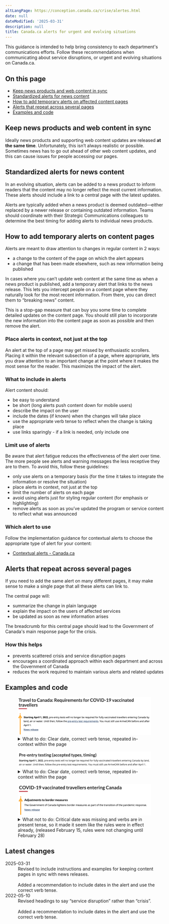 ```yaml
---
altLangPage: https://conception.canada.ca/crise/alertes.html
date: null
dateModified: '2025-03-31'
description: null
title: Canada.ca alerts for urgent and evolving situations
---
```


This guidance is intended to help bring consistency to each department's communications efforts. Follow these recommendations when communicating about service disruptions, or urgent and evolving situations on Canada.ca.

<h2>On this page</h2>

* [Keep news products and web content in sync](#keep-news-products-and-web-content-in-sync)  
* [Standardized alerts for news content](#standardized-alerts-for-news-content)   
* [How to add temporary alerts on affected content pages](#alerts)  
* [Alerts that repeat across several pages](#alerts-that-repeat-across-several-pages)  
* [Examples and code](#examples)

<h2 id="#keep-news-products-and-web-content-in-sync">Keep news products and web content in sync</h2>

Ideally news products and supporting web content updates are released **at the same time**. Unfortunately, this isn’t always realistic or possible. Sometimes news has to go out ahead of other web content updates, and this can cause issues for people accessing our pages.

<h2 id="#standardized-alerts-for-news-content">Standardized alerts for news content</h2>

In an evolving situation, alerts can be added to a news product to inform readers that the content may no longer reflect the most current information. These alerts should include a link to a central page with the latest updates.

Alerts are typically added when a news product is deemed outdated—either replaced by a newer release or containing outdated information. Teams should coordinate with their Strategic Communications colleagues to determine the best timing for adding alerts to individual news products.

<h2>How to add temporary alerts on content pages</h2>

Alerts are meant to draw attention to changes in regular content in 2 ways:

* a change to the content of the page on which the alert appears  
* a change that has been made elsewhere, such as new information being published

In cases where you can’t update web content at the same time as when a news product is published, add a temporary alert that links to the news release. This lets you intercept people on a content page where they naturally look for the most recent information. From there, you can direct them to “breaking news” content. 

This is a stop-gap measure that can buy you some time to complete detailed updates on the content page. You should still plan to incorporate the new information into the content page as soon as possible and then remove the alert.

### Place alerts in context, not just at the top

An alert at the top of a page may get missed by enthusiastic scrollers. Placing it within the relevant subsection of a page, where appropriate, lets you draw attention to an important change at the point where it makes the most sense for the reader. This maximizes the impact of the alert.

### What to include in alerts

Alert content should:

* be easy to understand  
* be short (long alerts push content down for mobile users)  
* describe the impact on the user  
* include the dates (if known) when the changes will take place  
* use the appropriate verb tense to reflect when the change is taking place  
* use links sparingly \- if a link is needed, only include one

### Limit use of alerts

Be aware that alert fatigue reduces the effectiveness of the alert over time. The more people see alerts and warning messages the less receptive they are to them. To avoid this, follow these guidelines:

* only use alerts on a temporary basis (for the time it takes to integrate the information or resolve the situation)  
* place alerts in context, not just at the top
* limit the number of alerts on each page  
* avoid using alerts just for styling regular content (for emphasis or highlighting)  
* remove alerts as soon as you’ve updated the program or service content to reflect what was announced

### Which alert to use

Follow the implementation guidance for contextual alerts to choose the appropriate type of alert for your content: 

* [Contextual alerts \- Canada.ca](https://design.canada.ca/common-design-patterns/contextual-alerts.html#how)

<h2 id="#alerts-that-repeat-across-several-pages">Alerts that repeat across several pages</h2>

If you need to add the same alert on many different pages, it may make sense to make a single page that all these alerts can link to.

The central page will:

* summarize the change in plain language  
* explain the impact on the users of affected services  
* be updated as soon as new information arises

The breadcrumb for this central page should lead to the Government of Canada's main response page for the crisis.

### How this helps

* prevents scattered crisis and service disruption pages  
* encourages a coordinated approach within each department and across the Government of Canada  
* reduces the work required to maintain various alerts and related updates

<h2>Examples and code</h2>

<figure class="gc-complex-img" role="group">
	<img class="img-responsive" alt="A long description can be found after the image." src="../images/alerts-img1.png" />
	<figcaption><details>
			<summary>What to do: Clear date, correct verb tense, repeated in-context within the page</summary>
			<p>Alert text placed at the top of the page with a clear effective date:</p>
    <p><b>Starting April 1, 2022</b>, pre-entry tests will no longer be required for fully vaccinated travellers entering Canada by land, air, or water. Until then, follow the pre-entry test requirements. You must still use ArriveCAN before and after April 1.</p>
    <p>News release</p>
		</details></figcaption>
</figure>

<figure class="gc-complex-img" role="group">
	<img class="img-responsive" alt="A long description can be found after the image." src="../images/alerts-img2.png" />
	<figcaption><details>
			<summary>What to do: Clear date, correct verb tense, repeated in-context within the page</summary>
			<p>Alert repeated within the relevant section of the page with clear effective date:</p>
    <p><b>Pre-entry testing(accepted types, timing)</b></p>
    <p><b>Starting April 1, 2022</b>, pre-entry tests will no longer be required for fully vaccinated travellers entering Canada by land, air, or water. Until then, follow the pre-entry test requirements. You must still use ArriveCAN before and after April 1.</p>
		</details></figcaption>
</figure>

<figure class="gc-complex-img" role="group">
	<img class="img-responsive" alt="A long description can be found after the image." src="../images/alerts-img3.png" />
	<figcaption><details>
			<summary>What not to do: Critical date was missing and verbs are in present tense, so it made it seem like the rules were in effect already, (released February 15, rules were not changing until February 28)</summary>
			<p>Example of alert text that is too vague and caused misunderstanding by using the wrong verb tense:</p>
    <p><b>Adjustments to border measures</b></p>
    <p>The Government of Canada lightens border measures as past of the transition of the pandemic response.</p>
    <p>News release</p>
		</details></figcaption>
</figure>

 <h2 id="latest">
  Latest changes
 </h2>
 <section>
  <dl class="dl-horizontal">
   <dt>
    <time class="link-muted" datetime="2025-03-31">
     2025-03-31
    </time>
   </dt>
   <dd>
    Revised to include instructions and examples for keeping content pages in sync with news releases.
    <br/>
    <br/>
    Added a recommendation to include dates in the alert and use the correct verb tense.
   </dd>
   <dt>
    <time class="link-muted" datetime="2022-05-10">
     2022-05-10
    </time>
   </dt>
   <dd>
    Revised headings to say “service disruption” rather than “crisis”.
    <br/>
    <br/>
    Added a recommendation to include dates in the alert and use the correct verb tense.
   </dd>
  </dl>
 </section>
